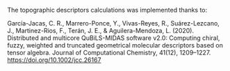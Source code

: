 The topographic descriptors calculations was implemented thanks to:

García-Jacas, C. R., Marrero-Ponce, Y., Vivas-Reyes, R., Suárez-Lezcano, J., 
Martinez-Rios, F., Terán, J. E., & Aguilera-Mendoza, L. (2020). Distributed and multicore QuBiLS-MIDAS 
software v2.0: Computing chiral, fuzzy, weighted and truncated geometrical molecular descriptors based on 
tensor algebra. Journal of Computational Chemistry, 41(12), 1209–1227. https://doi.org/10.1002/jcc.26167
